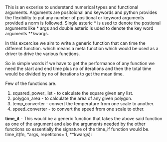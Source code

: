 
This is an excerise to understand numerical types and functional arguments.
Arguments are positoional and keywords and python provides the flexibility to put any number of positional or keyword arguments provided a norm is followed.
Single asteric * is used to denote the postional arguments like * args and double asteric is uded to denote the key word arguments **kwargs.

In this excercise we aim to write a generic function that can time the different function.
which means a meta function which would be used as a driver to drive the various functions.

So in simple words if we have to get the performance of any function we need the start and end time plus no of iterations and then the total time would be divided by no of iterations to get the mean time.

Few of the functions are.

1. squared_power_list - to calculate the square given any list.
2. polygon_area - to calculate the area of any given polygon.
3. temp_converter - convert the temperature from one scale to another.
4. speed_converter - to convert the speed from one scale to other.


**time_it** - This would be a generic function that takes the above said function as one of the argument and also the arguments needed by the other functions so essentially the signature of the time_if function would be.
time_it(fn, *args, repetitons= 1, **kwargs):
